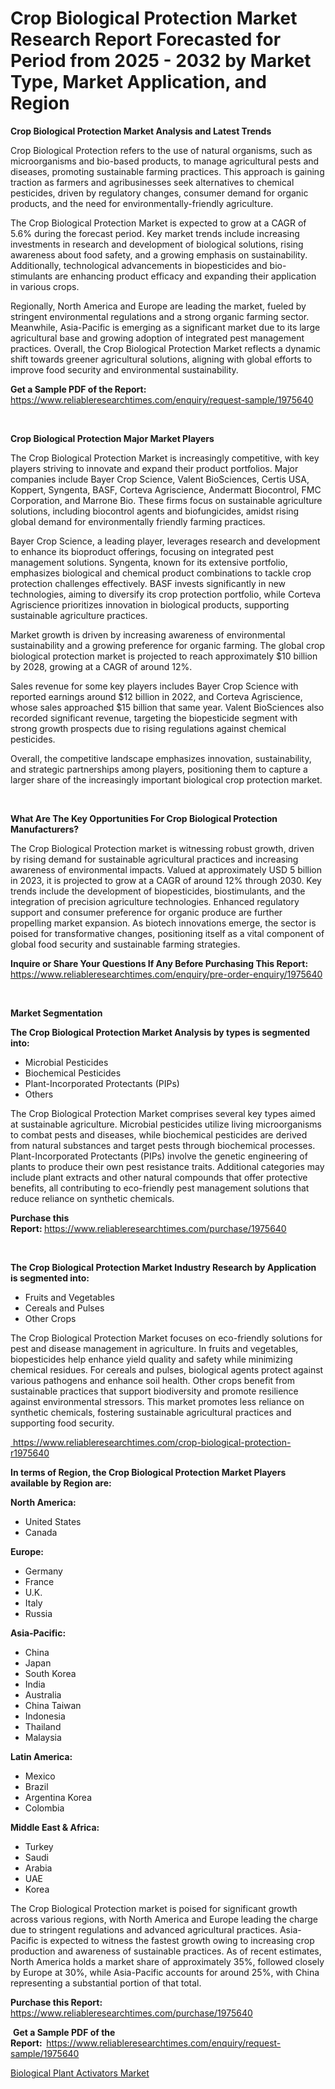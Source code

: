 <p><h1>Crop Biological Protection Market Research Report Forecasted for Period from 2025 -  2032 by Market Type, Market Application, and Region</h1></p><p><strong>Crop Biological Protection Market Analysis and Latest Trends</strong></p>
<p><p>Crop Biological Protection refers to the use of natural organisms, such as microorganisms and bio-based products, to manage agricultural pests and diseases, promoting sustainable farming practices. This approach is gaining traction as farmers and agribusinesses seek alternatives to chemical pesticides, driven by regulatory changes, consumer demand for organic products, and the need for environmentally-friendly agriculture.</p><p>The Crop Biological Protection Market is expected to grow at a CAGR of 5.6% during the forecast period. Key market trends include increasing investments in research and development of biological solutions, rising awareness about food safety, and a growing emphasis on sustainability. Additionally, technological advancements in biopesticides and bio-stimulants are enhancing product efficacy and expanding their application in various crops.</p><p>Regionally, North America and Europe are leading the market, fueled by stringent environmental regulations and a strong organic farming sector. Meanwhile, Asia-Pacific is emerging as a significant market due to its large agricultural base and growing adoption of integrated pest management practices. Overall, the Crop Biological Protection Market reflects a dynamic shift towards greener agricultural solutions, aligning with global efforts to improve food security and environmental sustainability.</p></p>
<p><strong>Get a Sample PDF of the Report:&nbsp;</strong> <a href="https://www.reliableresearchtimes.com/enquiry/request-sample/1975640?utm_campaign=2629&utm_medium=2&utm_source=Github&utm_content=ia&utm_term=30032025&utm_id=crop-biological-protection">https://www.reliableresearchtimes.com/enquiry/request-sample/1975640</a></p>
<p>&nbsp;</p>
<p><strong>Crop Biological Protection Major Market Players</strong></p>
<p><p>The Crop Biological Protection Market is increasingly competitive, with key players striving to innovate and expand their product portfolios. Major companies include Bayer Crop Science, Valent BioSciences, Certis USA, Koppert, Syngenta, BASF, Corteva Agriscience, Andermatt Biocontrol, FMC Corporation, and Marrone Bio. These firms focus on sustainable agriculture solutions, including biocontrol agents and biofungicides, amidst rising global demand for environmentally friendly farming practices.</p><p>Bayer Crop Science, a leading player, leverages research and development to enhance its bioproduct offerings, focusing on integrated pest management solutions. Syngenta, known for its extensive portfolio, emphasizes biological and chemical product combinations to tackle crop protection challenges effectively. BASF invests significantly in new technologies, aiming to diversify its crop protection portfolio, while Corteva Agriscience prioritizes innovation in biological products, supporting sustainable agriculture practices.</p><p>Market growth is driven by increasing awareness of environmental sustainability and a growing preference for organic farming. The global crop biological protection market is projected to reach approximately $10 billion by 2028, growing at a CAGR of around 12%.</p><p>Sales revenue for some key players includes Bayer Crop Science with reported earnings around $12 billion in 2022, and Corteva Agriscience, whose sales approached $15 billion that same year. Valent BioSciences also recorded significant revenue, targeting the biopesticide segment with strong growth prospects due to rising regulations against chemical pesticides.</p><p>Overall, the competitive landscape emphasizes innovation, sustainability, and strategic partnerships among players, positioning them to capture a larger share of the increasingly important biological crop protection market.</p></p>
<p>&nbsp;</p>
<p><strong>What Are The Key Opportunities For Crop Biological Protection Manufacturers?</strong></p>
<p><p>The Crop Biological Protection market is witnessing robust growth, driven by rising demand for sustainable agricultural practices and increasing awareness of environmental impacts. Valued at approximately USD 5 billion in 2023, it is projected to grow at a CAGR of around 12% through 2030. Key trends include the development of biopesticides, biostimulants, and the integration of precision agriculture technologies. Enhanced regulatory support and consumer preference for organic produce are further propelling market expansion. As biotech innovations emerge, the sector is poised for transformative changes, positioning itself as a vital component of global food security and sustainable farming strategies.</p></p>
<p><strong>Inquire or Share Your Questions If Any Before Purchasing This Report:</strong> <a href="https://www.reliableresearchtimes.com/enquiry/pre-order-enquiry/1975640?utm_campaign=2629&utm_medium=2&utm_source=Github&utm_content=ia&utm_term=30032025&utm_id=crop-biological-protection">https://www.reliableresearchtimes.com/enquiry/pre-order-enquiry/1975640</a></p>
<p>&nbsp;</p>
<p><strong>Market Segmentation</strong></p>
<p><strong>The Crop Biological Protection Market Analysis by types is segmented into:</strong></p>
<p><ul><li>Microbial Pesticides</li><li>Biochemical Pesticides</li><li>Plant-Incorporated Protectants (PIPs)</li><li>Others</li></ul></p>
<p><p>The Crop Biological Protection Market comprises several key types aimed at sustainable agriculture. Microbial pesticides utilize living microorganisms to combat pests and diseases, while biochemical pesticides are derived from natural substances and target pests through biochemical processes. Plant-Incorporated Protectants (PIPs) involve the genetic engineering of plants to produce their own pest resistance traits. Additional categories may include plant extracts and other natural compounds that offer protective benefits, all contributing to eco-friendly pest management solutions that reduce reliance on synthetic chemicals.</p></p>
<p><strong>Purchase this Report:&nbsp;</strong><a href="https://www.reliableresearchtimes.com/purchase/1975640?utm_campaign=2629&utm_medium=2&utm_source=Github&utm_content=ia&utm_term=30032025&utm_id=crop-biological-protection">https://www.reliableresearchtimes.com/purchase/1975640</a></p>
<p>&nbsp;</p>
<p><strong>The Crop Biological Protection Market Industry Research by Application is segmented into:</strong></p>
<p><ul><li>Fruits and Vegetables</li><li>Cereals and Pulses</li><li>Other Crops</li></ul></p>
<p><p>The Crop Biological Protection Market focuses on eco-friendly solutions for pest and disease management in agriculture. In fruits and vegetables, biopesticides help enhance yield quality and safety while minimizing chemical residues. For cereals and pulses, biological agents protect against various pathogens and enhance soil health. Other crops benefit from sustainable practices that support biodiversity and promote resilience against environmental stressors. This market promotes less reliance on synthetic chemicals, fostering sustainable agricultural practices and supporting food security.</p></p>
<p><a href="https://www.reliableresearchtimes.com/crop-biological-protection-r1975640?utm_campaign=2629&utm_medium=2&utm_source=Github&utm_content=ia&utm_term=30032025&utm_id=crop-biological-protection">&nbsp;https://www.reliableresearchtimes.com/crop-biological-protection-r1975640</a></p>
<p><strong>In terms of Region, the Crop Biological Protection Market Players available by Region are:</strong></p>
<p>
    <p> <strong> North America: </strong>
        <ul>
            <li>United States</li>
            <li>Canada</li>
        </ul>
        </p> 
    <p> <strong> Europe: </strong>
        <ul>
            <li>Germany</li>
            <li>France</li>
            <li>U.K.</li>
            <li>Italy</li>
            <li>Russia</li>
        </ul>
        </p> 
    <p> <strong> Asia-Pacific: </strong>
        <ul>
            <li>China</li>
            <li>Japan</li>
            <li>South Korea</li>
            <li>India</li>
            <li>Australia</li>
            <li>China Taiwan</li>
            <li>Indonesia</li>
            <li>Thailand</li>
            <li>Malaysia</li>
        </ul>
        </p> 
    <p> <strong> Latin America: </strong>
        <ul>
            <li>Mexico</li>
            <li>Brazil</li>
            <li>Argentina Korea</li>
            <li>Colombia</li>
        </ul>
        </p> 
    <p> <strong> Middle East & Africa: </strong>
        <ul>
            <li>Turkey</li>
            <li>Saudi</li>
            <li>Arabia</li>
            <li>UAE</li>
            <li>Korea</li>
        </ul>
    </p>
    </p>
<p><p>The Crop Biological Protection market is poised for significant growth across various regions, with North America and Europe leading the charge due to stringent regulations and advanced agricultural practices. Asia-Pacific is expected to witness the fastest growth owing to increasing crop production and awareness of sustainable practices. As of recent estimates, North America holds a market share of approximately 35%, followed closely by Europe at 30%, while Asia-Pacific accounts for around 25%, with China representing a substantial portion of that total.</p></p>
<p><strong>Purchase this Report: </strong><a href="https://www.reliableresearchtimes.com/purchase/1975640?utm_campaign=2629&utm_medium=2&utm_source=Github&utm_content=ia&utm_term=30032025&utm_id=crop-biological-protection">https://www.reliableresearchtimes.com/purchase/1975640</a></p>
<p>&nbsp;<strong>Get a Sample PDF of the Report:&nbsp;&nbsp;</strong><a href="https://www.reliableresearchtimes.com/enquiry/request-sample/1975640?utm_campaign=2629&utm_medium=2&utm_source=Github&utm_content=ia&utm_term=30032025&utm_id=crop-biological-protection">https://www.reliableresearchtimes.com/enquiry/request-sample/1975640</a></p>
<p><strong></strong></p>
<p><p><a href="https://github.com/ulyssacrayne00231/Market-Research-Report-List-1/blob/main/biological-plant-activators-market.md?utm_campaign=2629&utm_medium=2&utm_source=Github&utm_content=ia&utm_term=30032025&utm_id=crop-biological-protection">Biological Plant Activators Market</a></p></p>
